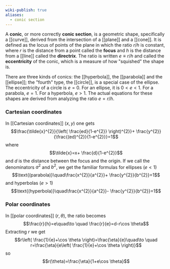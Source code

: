 ```yaml
---
wiki-publish: true
aliases:
  - conic section
---
```

A **conic**, or more correctly **conic section**, is a geometric shape, specifically a [[curve]], derived from the intersection of a [[plane]] and a [[cone]]. It is defined as the locus of points of the plane in which the ratio $r/h$ is constant, where $r$ is the distance from a point called the **focus** and $h$ is the distance from a [[line]] called the **directrix**. The ratio is written $e\equiv r/h$ and called the **eccentricity** of the conic, which is a measure of how "squished" the shape is.

There are three kinds of conics: the [[hyperbola]], the [[parabola]] and the [[ellipse]]; the "fourth" type, the [[circle]], is a special case of the ellipse. The eccentricity of a circle is $e=0$. For an ellipse, it is $0<e<1$. For a parabola, $e=1$. For a hyperbola, $e>1$. The actual equations for these shapes are derived from analyzing the ratio $e=r/h$.
### Cartesian coordinates
In [[Cartesian coordinates]] $(x,y)$ one gets
$$\frac{\tilde{x}^{2}}{\left( \frac{ed}{1-e^{2}} \right)^{2}}+ \frac{y^{2}}{\frac{(ed)^{2}}{1-e^{2}}}=1$$
where
$$\tilde{x}=x+ \frac{d}{1-e^{2}}$$
and $d$ is the distance between the focus and the origin. If we call the denominators $a^{2}$ and $b^{2}$, we get the familiar formulas for ellipses ($e<1$) 
$$\text{(parabola)}\quad\frac{x^{2}}{a^{2}}+ \frac{y^{2}}{b^{2}}=1$$
and hyperbolas ($e>1$)
$$\text{(hyperbola)}\quad\frac{x^{2}}{a^{2}}- \frac{y^{2}}{b^{2}}=1$$
### Polar coordinates
In [[polar coordinates]] $(r,\theta)$, the ratio becomes
$$\frac{r}{h}=e\quad\to \quad \frac{r}{e}=d-r\cos \theta$$
Extracting $r$ we get
$$r\left( \frac{1}{e}+\cos \theta \right)=\frac{\eta}{e}\quad\to \quad r=\frac{\eta}{e\left( \frac{1}{e}+\cos \theta \right)}$$
so
$$r(\theta)=\frac{\eta}{1+e\cos \theta}$$

